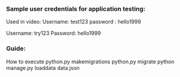 ### Sample user credentials for application testing: 
Used in video:
Username: test123
password : hello1999

Username: try123
Password: hello1999

### Guide: 
How to execute 
python.py makemigrations
python.py migrate
python manage.py loaddata data.json


